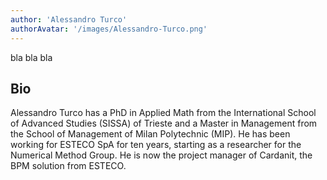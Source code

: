 ```yaml
---
author: 'Alessandro Turco'
authorAvatar: '/images/Alessandro-Turco.png'
---
```


bla bla bla
## Bio

Alessandro Turco has a PhD in Applied Math from the International School of Advanced Studies (SISSA) of Trieste 
and a Master in Management from the School of Management of Milan Polytechnic (MIP). 
He has been working for ESTECO SpA for ten years, starting as a researcher for the Numerical Method Group. He is now the 
project manager of Cardanit, the BPM solution from ESTECO.